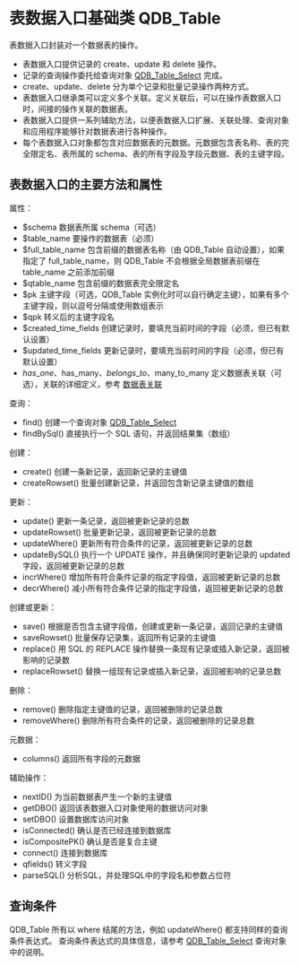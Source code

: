 # 表数据入口基础类 QDB\_Table #

表数据入口封装对一个数据表的操作。

  * 表数据入口提供记录的 create、update 和 delete 操作。
  * 记录的查询操作委托给查询对象 [QDB\_Table\_Select](QDB_Table_Select.md) 完成。
  * create、update、delete 分为单个记录和批量记录操作两种方式。
  * 表数据入口继承类可以定义多个关联。定义关联后，可以在操作表数据入口时，间接的操作关联的数据表。
  * 表数据入口提供一系列辅助方法，以便表数据入口扩展、关联处理、查询对象和应用程序能够针对数据表进行各种操作。
  * 每个表数据入口对象都包含对应数据表的元数据。元数据包含表名称、表的完全限定名、表所属的 schema、表的所有字段及字段元数据、表的主键字段。


## 表数据入口的主要方法和属性 ##

属性：
  * $schema 数据表所属 schema（可选）
  * $table\_name 要操作的数据表（必须）
  * $full\_table\_name 包含前缀的数据表名称（由 QDB\_Table 自动设置），如果指定了 full\_table\_name，则 QDB\_Table 不会根据全局数据表前缀在 table\_name 之前添加前缀
  * $qtable\_name 包含前缀的数据表完全限定名
  * $pk 主键字段（可选，QDB\_Table 实例化时可以自行确定主键），如果有多个主键字段，则以逗号分隔或使用数组表示
  * $qpk 转义后的主键字段名
  * $created\_time\_fields 创建记录时，要填充当前时间的字段（必须，但已有默认设置）
  * $updated\_time\_fields 更新记录时，要填充当前时间的字段（必须，但已有默认设置）
  * $has\_one、$has\_many、$belongs\_to、$many\_to\_many 定义数据表关联（可选），关联的详细定义，参考 [数据表关联](QTable_Link.md)


查询：
  * find() 创建一个查询对象 [QDB\_Table\_Select](QDB_Table_Select.md)
  * findBySql() 直接执行一个 SQL 语句，并返回结果集（数组）

创建：
  * create() 创建一条新记录，返回新记录的主键值
  * createRowset() 批量创建新记录，并返回包含新记录主键值的数组

更新：
  * update() 更新一条记录，返回被更新记录的总数
  * updateRowset() 批量更新记录，返回被更新记录的总数
  * updateWhere() 更新所有符合条件的记录，返回被更新记录的总数
  * updateBySQL() 执行一个 UPDATE 操作，并且确保同时更新记录的 updated 字段，返回被更新记录的总数
  * incrWhere() 增加所有符合条件记录的指定字段值，返回被更新记录的总数
  * decrWhere() 减小所有符合条件记录的指定字段值，返回被更新记录的总数

创建或更新：
  * save() 根据是否包含主键字段值，创建或更新一条记录，返回记录的主键值
  * saveRowset() 批量保存记录集，返回所有记录的主键值
  * replace() 用 SQL 的 REPLACE 操作替换一条现有记录或插入新记录，返回被影响的记录数
  * replaceRowset() 替换一组现有记录或插入新记录，返回被影响的记录总数

删除：
  * remove() 删除指定主键值的记录，返回被删除的记录总数
  * removeWhere() 删除所有符合条件的记录，返回被删除的记录总数

元数据：
  * columns() 返回所有字段的元数据

辅助操作：
  * nextID() 为当前数据表产生一个新的主键值
  * getDBO() 返回该表数据入口对象使用的数据访问对象
  * setDBO() 设置数据库访问对象
  * isConnected() 确认是否已经连接到数据库
  * isCompositePK() 确认是否是复合主键
  * connect() 连接到数据库
  * qfields() 转义字段
  * parseSQL() 分析SQL，并处理SQL中的字段名和参数占位符

## 查询条件 ##

QDB\_Table 所有以 where 结尾的方法，例如 updateWhere() 都支持同样的查询条件表达式。
查询条件表达式的具体信息，请参考 [QDB\_Table\_Select](QDB_Table_Select.md) 查询对象中的说明。